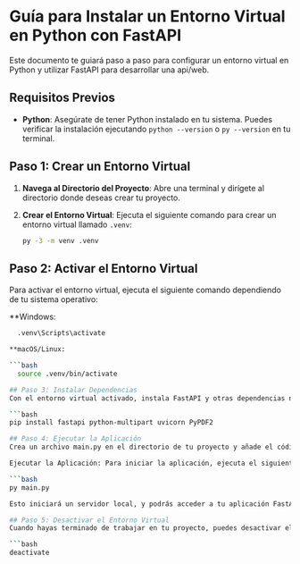 # Guía para Instalar un Entorno Virtual en Python con FastAPI

Este documento te guiará paso a paso para configurar un entorno virtual en Python y utilizar FastAPI para desarrollar una api/web.

## Requisitos Previos

- **Python**: Asegúrate de tener Python instalado en tu sistema. Puedes verificar la instalación ejecutando `python --version` o `py --version` en tu terminal.

## Paso 1: Crear un Entorno Virtual

1. **Navega al Directorio del Proyecto**: Abre una terminal y dirígete al directorio donde deseas crear tu proyecto.

2. **Crear el Entorno Virtual**: Ejecuta el siguiente comando para crear un entorno virtual llamado `.venv`:

   ```bash
   py -3 -m venv .venv


## Paso 2: Activar el Entorno Virtual
 Para activar el entorno virtual, ejecuta el siguiente comando dependiendo de tu sistema operativo:

**Windows:

  ```bash
    .venv\Scripts\activate

**macOS/Linux:

```bash
    source .venv/bin/activate

## Paso 3: Instalar Dependencias
 Con el entorno virtual activado, instala FastAPI y otras dependencias necesarias:

```bash
 pip install fastapi python-multipart uvicorn PyPDF2

## Paso 4: Ejecutar la Aplicación
Crea un archivo main.py en el directorio de tu proyecto y añade el código necesario para tu aplicación FastAPI.

Ejecutar la Aplicación: Para iniciar la aplicación, ejecuta el siguiente comando:

```bash
 py main.py

Esto iniciará un servidor local, y podrás acceder a tu aplicación FastAPI en http://127.0.0.1:8000.

## Paso 5: Desactivar el Entorno Virtual
Cuando hayas terminado de trabajar en tu proyecto, puedes desactivar el entorno virtual ejecutando:

```bash
 deactivate